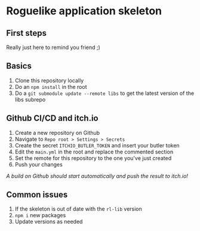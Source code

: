 
# Roguelike application skeleton

## First steps

Really just here to remind you friend ;)

## Basics

1. Clone this repository locally
1. Do an `npm install` in the root
1. Do a `git submodule update --remote libs` to get the latest version of the libs subrepo

## Github CI/CD and itch.io

1. Create a new repository on Github
1. Navigate to `Repo root > Settings > Secrets`
1. Create the secret `ITCHIO_BUTLER_TOKEN` and insert your butler token
1. Edit the `main.yml` in the root and replace the commented section
1. Set the remote for this repository to the one you've just created
1. Push your changes

*A build on Github should start automatically and push the result to itch.io!*

## Common issues

1. If the skeleton is out of date with the `rl-lib` version
  1. `npm i` new packages
  1. Update versions as needed

